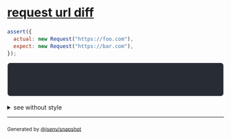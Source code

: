 # [request url diff](../../fetch.test.js#L15)

```js
assert({
  actual: new Request("https://foo.com"),
  expect: new Request("https://bar.com"),
});
```

![img](throw.svg)

<details>
  <summary>see without style</summary>

```console
AssertionError: actual and expect are different

actual: Request("https://foo.com/")
expect: Request("https://bar.com/")
```

</details>

---
<sub>
  Generated by <a href="https://github.com/jsenv/core/tree/main/packages/independent/snapshot">@jsenv/snapshot</a>
</sub>